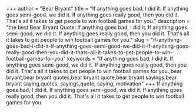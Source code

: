 +++
author = "Bear Bryant"
title = "If anything goes bad, I did it. If anything goes semi-good, we did it. If anything goes really good, then you did it. That's all it takes to get people to win football games for you."
description = "the best Bear Bryant Quote: If anything goes bad, I did it. If anything goes semi-good, we did it. If anything goes really good, then you did it. That's all it takes to get people to win football games for you."
slug = "if-anything-goes-bad-i-did-it-if-anything-goes-semi-good-we-did-it-if-anything-goes-really-good-then-you-did-it-thats-all-it-takes-to-get-people-to-win-football-games-for-you"
keywords = "If anything goes bad, I did it. If anything goes semi-good, we did it. If anything goes really good, then you did it. That's all it takes to get people to win football games for you.,bear bryant,bear bryant quotes,bear bryant quote,bear bryant sayings,bear bryant saying,quotes, sayings,quote, saying, motivation"
+++
If anything goes bad, I did it. If anything goes semi-good, we did it. If anything goes really good, then you did it. That's all it takes to get people to win football games for you.
